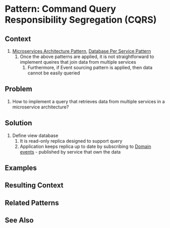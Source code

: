 # Pattern: Command Query Responsibility Segregation (CQRS) #
## Context ##
1. [Microservices Architecture Pattern](https://microservices.io/patterns/microservices.html), [Database Per Service Pattern](https://microservices.io/patterns/data/database-per-service.html)
	1. Once the above patterns are applied, it is not straightforward to implement queires that join data from multiple services
		1. Furthermore, if Event sourcing pattern is applied, then data cannot be easily queried

## Problem ##
1. How to implement a query that retrieves data from multiple services in a microservice architecture?

## Solution ##
1. Define view database
	1. It is read-only replica designed to support query
	2. Application keeps replica up to date by subscribing to [Domain events](https://microservices.io/patterns/data/domain-event.html) - published by service that own the data

## Examples ##
## Resulting Context ##
## Related Patterns ##
## See Also ##